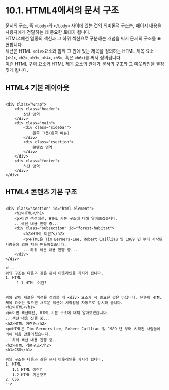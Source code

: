 # 10.1. HTML4에서의 문서 구조

 문서의 구조, 즉 `<body>`와 `</body>` 사이에 있는 것의 의미론적 구조는, 페이지 내용을 사용자에게 전달하는 데 중요한 토대가 됩니다.  
HTML4에선 일종의 섹션과 그 하위 섹션으로 구분하는 개념을 써서 문서의 구조를 표현합니다.  
섹션은 HTML `<div>`요소와 함께 그 안에 있는 제목을 정의하는 HTML 제목 요소\(`<h1>`, `<h2>`, `<h3>`, `<h4>`, `<h5>`, 혹은 `<h6>`\)를 써서 정의됩니다.  
이런 HTML 구획 요소와 HTML 제목 요소의 관계가 문서의 구조와 그 아웃라인을 결정짓게 됩니다.

## HTML4 기본 레이아웃

```text

<div class="wrap">
	<div class="header">
		상단 영역
	</div>
	<div class="main">
		<div class="sidebar">
			왼쪽 그룹(왼쪽 메뉴)
		</div>
		<div class="csection">
			콘텐츠 영역
		</div>
	</div>
	<div class="footer">
		하단 영역
	</div>
</div>
```

## HTML4 콘텐츠 기본 구조

```text

<div class="section" id="html-element">
	<h1>HTML</h1>
	<p>이번 섹션에선, HTML 기본 구조에 대해 알아보겠습니다.
	...섹션 내용 진행 중...
	<div class="subsection" id="forest-habitat">
		<h2>HTML 이란?</h2>
		<p>HTML은 Tim Berners-Lee, Robert Cailliau 및 1989 년 부터 시작된 사람들에 의해 처음 만들어졌습니다.
		...하위 섹션 내용 진행 중...
	</div>
</div>

<!--
위의 구조는 다음과 같은 문서 아웃라인을 가지게 됩니다.
1. HTML
	 1.1 HTML 이란?


위와 같이 새로운 섹션을 정의할 때 <div> 요소가 꼭 필요한 것은 아닙니다. 단순히 HTML 제목 요소만 있으면 새로운 섹션이 시작됨을 자동으로 암시해 줍니다.
<h1>HTML</h1>
<p>이번 섹션에선, HTML 기본 구조에 대해 알아보겠습니다.
...섹션 내용 진행 중...
<h2>HTML 이란?</h2>
<p>HTML은 Tim Berners-Lee, Robert Cailliau 및 1989 년 부터 시작된 사람들에 의해 처음 만들어졌습니다.
...하위 섹션 내용 진행 중...
<h2>HTML 기본구조</h2>
<h1>CSS</h1>

위의 구조는 다음과 같은 문서 아웃라인을 가지게 됩니다.
1. HTML
   1.1 HTML 이란?
   1.2 HTML 기본구조
2. CSS
-->
```

